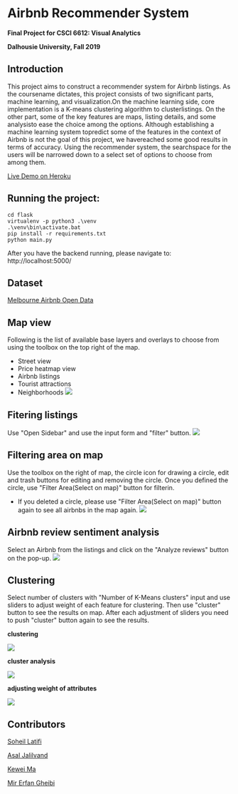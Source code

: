 # Airbnb Recommender System
**Final Project for CSCI 6612: Visual Analytics**

**Dalhousie University, Fall 2019**

## Introduction
This project aims to construct a recommender system for Airbnb listings. 
As the coursename dictates, this project consists of two significant parts,
machine learning, and visualization.On the machine learning side, 
core implementation is a K-means clustering algorithm to clusterlistings.
On the other part, some of the key features are maps, listing details, 
and some analysisto ease the choice among the options.  Although 
establishing a machine learning system topredict some of the features 
in the context of Airbnb is not the goal of this project, we havereached 
some good results in terms of accuracy. Using the recommender system, 
the searchspace for the users will be narrowed down to a select set of 
options to choose from among them.

[Live Demo on Heroku](airbnb-recommender.herokuapp.com)

## Running the project:
```
cd flask
virtualenv -p python3 .\venv
.\venv\bin\activate.bat
pip install -r requirements.txt
python main.py
```
After you have the backend running, please navigate to:
http://localhost:5000/

## Dataset
[Melbourne Airbnb Open Data](https://www.kaggle.com/tylerx/melbourne-airbnb-open-data)
## Map view
Following is the list of available base layers and overlays to choose from
using the toolbox on the top right
 of the map.
* Street view
* Price heatmap view
* Airbnb listings
* Tourist attractions
* Neighborhoods
![](https://raw.githubusercontent.com/AsalJalilvand/airbnb-recommender/master/screenshots/map.png)
## Fitering listings
Use "Open Sidebar" and use the input form and "filter" button.
![](https://raw.githubusercontent.com/AsalJalilvand/airbnb-recommender/master/screenshots/filter.png)

## Filtering area on map
Use the toolbox on the right of map, the circle icon for drawing a circle, 
edit and trash buttons for editing and removing the circle. Once you defined
the circle, use "Filter Area(Select on map)" button for filterin.
<br>
* If you deleted a circle, please use "Filter Area(Select on map)" button again
to see all airbnbs in the map again.
![](https://raw.githubusercontent.com/AsalJalilvand/airbnb-recommender/master/screenshots/area_filter.PNG)  
## Airbnb review sentiment analysis
Select an Airbnb from the listings and click on the "Analyze reviews" button
on the pop-up.
![](https://raw.githubusercontent.com/AsalJalilvand/airbnb-recommender/master/screenshots/sentiment.png)

## Clustering
Select number of clusters with "Number of K-Means clusters" input and 
use sliders to adjust weight of each feature for clustering. Then use "cluster"
button to see the results on map. After each adjustment of sliders you need
to push "cluster" button again to see the results.

**clustering**

![](https://raw.githubusercontent.com/AsalJalilvand/airbnb-recommender/master/screenshots/clustering.png)

**cluster analysis**

![](https://raw.githubusercontent.com/AsalJalilvand/airbnb-recommender/master/screenshots/cluster_analysis.png)

**adjusting weight of attributes**

![](https://raw.githubusercontent.com/AsalJalilvand/airbnb-recommender/master/screenshots/weight_adjust.png)

## Contributors
[Soheil Latifi](mailto:Soheil.Latifi@dal.ca)

[Asal Jalilvand](mailto:Asal.Jalilvand@dal.ca)

[Kewei Ma](mailto:Kewei.Ma@dal.ca)

[Mir Erfan Gheibi](mailto:egheibi@dal.ca)